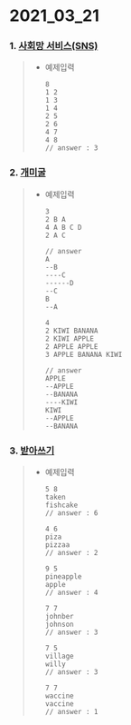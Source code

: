 # 2021_03_21

### 1. [사회망 서비스(SNS)](https://www.acmicpc.net/problem/2533)

> - 예제입력
>
>   ```
>   8
>   1 2
>   1 3
>   1 4
>   2 5
>   2 6
>   4 7
>   4 8
>   // answer : 3
>   ```
>



### 2. [개미굴](https://www.acmicpc.net/problem/14725)

> - 예제입력
>
>   ```
>   3
>   2 B A
>   4 A B C D
>   2 A C
>   
>   // answer
>   A
>   --B
>   ----C
>   ------D
>   --C
>   B
>   --A
>   ```
>
>   ```
>   4
>   2 KIWI BANANA
>   2 KIWI APPLE
>   2 APPLE APPLE
>   3 APPLE BANANA KIWI
>   
>   // answer
>   APPLE
>   --APPLE
>   --BANANA
>   ----KIWI
>   KIWI
>   --APPLE
>   --BANANA
>   ```



### 3. [받아쓰기](https://www.acmicpc.net/problem/20542)

> - 예제입력
>
>   ```
>   5 8
>   taken
>   fishcake
>   // answer : 6
>   ```
>
>   ```
>   4 6
>   piza
>   pizzaa
>   // answer : 2
>   ```
>
>   ```
>   9 5
>   pineapple
>   apple
>   // answer : 4
>   ```
>
>   ```
>   7 7
>   johnber
>   johnson
>   // answer : 3
>   ```
>
>   ```
>   7 5
>   village
>   willy
>   // answer : 3
>   ```
>
>   ```
>   7 7
>   waccine
>   vaccine
>   // answer : 1
>   ```
